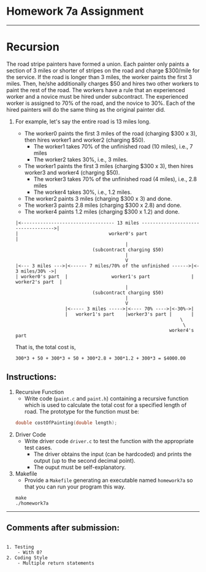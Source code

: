 # Homework 7a Assignment
---

# Recursion

The road stripe painters have formed a union. Each painter only paints a section of 3 miles or shorter of stripes on the road and charge $300/mile for the service. If the road is longer than 3 miles, the worker paints the first 3 miles. Then, he/she additionally charges $50 and hires two other workers to paint the rest of the road. The workers have a rule that an experienced worker and a novice must be hired under subcontract. The experienced worker is assigned to 70% of the road, and the novice to 30%. Each of the hired painters will do the same thing as the original painter did.    
1. For example, let's say the entire road is 13 miles long.
    - The worker0 paints the first 3 miles of the road (charging $300 x 3), then hires worker1 and worker2 (charging $50).
        - The worker1 takes 70% of the unfinished road (10 miles), i.e., 7 miles
        - The worker2 takes 30%, i.e., 3 miles.
    - The worker1 paints the first 3 miles (charging $300 x 3), then hires worker3 and worker4 (charging $50).
        - The worker3 takes 70% of the unfinished road (4 miles), i.e., 2.8 miles
        - The worker4 takes 30%, i.e., 1.2 miles.
    - The worker2 paints 3 miles (charging $300 x 3) and done.
    - The worker3 paints 2.8 miles (charging $300 x 2.8) and done.
    - The worker4 paints 1.2 miles (charging $300 x 1.2) and done.     

    ```
    |<---------------------------------- 13 miles ----------------------------------->|
    |                                 worker0's part                                  |
                                            |
                                (subcontract charging $50)
                                            |
                                            V
    |<--- 3 miles --->|<------ 7 miles/70% of the unfinished ------>|<- 3 miles/30% ->|
    | worker0's part  |                worker1's part               | worker2's part  |
                                            |
                                (subcontract charging $50)
                                            |
                                            V
                      |<----- 3 miles ----->|<---- 70% ---->|<-30%->|
                      |   worker1's part    |worker3's part |       |
                                                                \
                                                                 \
                                                            worker4's part
    ```    
    That is, the total cost is,
    ```
    300*3 + 50 + 300*3 + 50 + 300*2.8 + 300*1.2 + 300*3 = $4000.00
    ```     
## Instructions:    
1. Recursive Function
    - Write code (```paint.c``` and ```paint.h```) containing a recursive function which is used to calculate the total cost for a specified length of road. The prototype for the function must be:
    ```c
    double costOfPainting(double length);
    ```
2. Driver Code
    - Write driver code ```driver.c``` to test the function with the appropriate test cases.
        - The driver obtains the input (can be hardcoded) and prints the output (up to the second decimal point).
        - The ouput must be self-explanatory.
3. Makefile
    - Provide a ```Makefile``` generating an executable named ```homework7a``` so that you can run your program this way.
    ```
    make
    ./homework7a
    ```
---

## Comments after submission:

```    

1. Testing
    - With 0?
2. Coding Style
    - Multiple return statements
    
```
